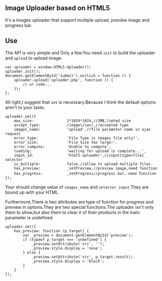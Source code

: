 Image Uploader based on HTML5
---

It's a images uploader that support multiple upload, preview image and progress bar.

Use
---

The API is very simple and Only a few.You need `init` to build the uploader and `upload` to upload image.

    var uploader = window.HTML5.Uploader();
    uploader.init();
    document.getElementById('submit').onclick = function () {
        uploader.upload('uploader.php', function () {
            // ur code...
        });
    };

All right,I suggest that `set` is necessary.Because I think the default options aren't to your taste.

    uploader.set({
        max_size:               2*1024*1024,//2MB,limted size
        accept_type:            /image\/\w+/,//accepted type
        images_name:            'upload',//file parameter name in ajax request
        error_type:             'File Type is images file only!',
        error_size:             'File Size too large!',
        error_compute:          'Unable to compute',
        loading:                'waiting for upload is complete...',
        input_id:               'html5-uploader',//input[type=file] selector
        is_multiple:            false,//allow to upload multiple files
        has_preview:            _setPreview,//preview image,need function
        has_progress:           _setProgress//progress bar，need function
    });

Your should change value of `images_name` and `selector_input`.They are bound up with your HTML.

Furthermore,There is two attributes are type of function for progress and preview in options.They are two special functions.The uploader isn't only them to show,but also them to clear it of their products in the main parameter is undefined.

    uploader.set({
        has_preview: function (p_target) {
            var _preview = document.getElementById('preview');
            if (typeof p_target === 'undefined') {
                _preview.setAttribute('src', '');
                _preview.style.display = 'none';
            } else {
                _preview.setAttribute('src', p_target.result);
                _preview.style.display = 'block';
            }
        }
    });
    



